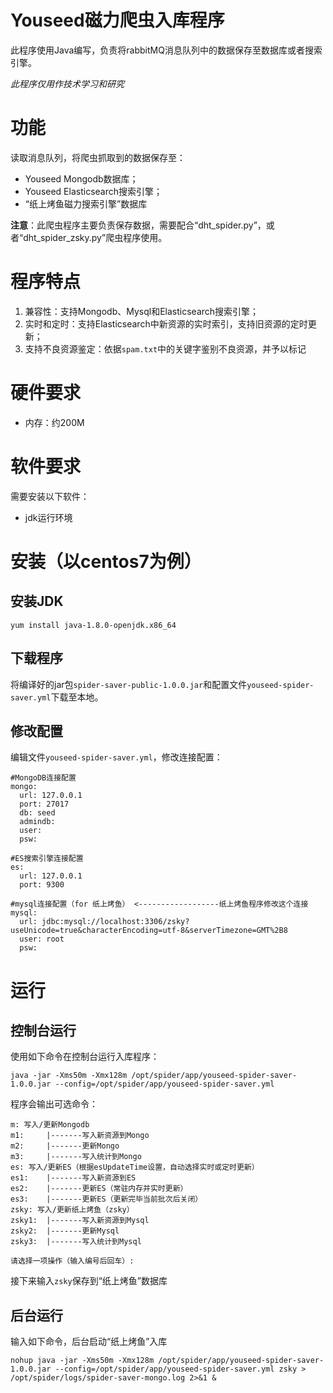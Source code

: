 # Youseed磁力爬虫入库程序 #

此程序使用Java编写，负责将rabbitMQ消息队列中的数据保存至数据库或者搜索引擎。

*此程序仅用作技术学习和研究*

# 功能 #

读取消息队列，将爬虫抓取到的数据保存至：

- Youseed Mongodb数据库；
- Youseed Elasticsearch搜索引擎；
- “纸上烤鱼磁力搜索引擎”数据库


**注意**：此爬虫程序主要负责保存数据，需要配合“dht_spider.py”，或者“dht_spider_zsky.py”爬虫程序使用。

# 程序特点 #

1. 兼容性：支持Mongodb、Mysql和Elasticsearch搜索引擎；
2. 实时和定时：支持Elasticsearch中新资源的实时索引，支持旧资源的定时更新；
3. 支持不良资源鉴定：依据`spam.txt`中的关键字鉴别不良资源，并予以标记


# 硬件要求 #

- 内存：约200M

# 软件要求 #

需要安装以下软件：

- jdk运行环境

# 安装（以centos7为例） #

## 安装JDK ##

    yum install java-1.8.0-openjdk.x86_64

## 下载程序 ##

将编译好的jar包`spider-saver-public-1.0.0.jar`和配置文件`youseed-spider-saver.yml`下载至本地。

## 修改配置 ##

编辑文件`youseed-spider-saver.yml`，修改连接配置：

    #MongoDB连接配置
    mongo: 
      url: 127.0.0.1
      port: 27017
      db: seed
      admindb: 
      user: 
      psw: 
    
    #ES搜索引擎连接配置 
    es:
      url: 127.0.0.1
      port: 9300
    
    #mysql连接配置（for 纸上烤鱼） <------------------纸上烤鱼程序修改这个连接
    mysql:
      url: jdbc:mysql://localhost:3306/zsky?useUnicode=true&characterEncoding=utf-8&serverTimezone=GMT%2B8
      user: root
      psw: 


# 运行 #

## 控制台运行 ##
使用如下命令在控制台运行入库程序：

    java -jar -Xms50m -Xmx128m /opt/spider/app/youseed-spider-saver-1.0.0.jar --config=/opt/spider/app/youseed-spider-saver.yml

程序会输出可选命令：
    
    m: 写入/更新Mongodb
    m1: 	|-------写入新资源到Mongo
    m2: 	|-------更新Mongo
    m3: 	|-------写入统计到Mongo
    es: 写入/更新ES（根据esUpdateTime设置，自动选择实时或定时更新）
    es1: 	|-------写入新资源到ES
    es2: 	|-------更新ES（常驻内存并实时更新）
    es3: 	|-------更新ES（更新完毕当前批次后关闭）
    zsky: 写入/更新纸上烤鱼（zsky）
    zsky1: 	|-------写入新资源到Mysql
    zsky2: 	|-------更新Mysql
    zsky3: 	|-------写入统计到Mysql
    
    请选择一项操作（输入编号后回车）:
    
接下来输入`zsky`保存到“纸上烤鱼”数据库

## 后台运行 ##
输入如下命令，后台启动“纸上烤鱼”入库

    nohup java -jar -Xms50m -Xmx128m /opt/spider/app/youseed-spider-saver-1.0.0.jar --config=/opt/spider/app/youseed-spider-saver.yml zsky > /opt/spider/logs/spider-saver-mongo.log 2>&1 &

